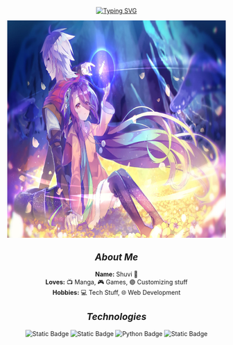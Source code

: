 <div align="center">

[![Typing SVG](https://readme-typing-svg.demolab.com?font=Noto+Sans&weight=200&duration=3000&pause=1000&color=8125DC&center=true&repeat=false&width=435&lines=Hi%2C+Welcome+to+my+github)](https://git.io/typing-svg)
<p align="center">
  <img src="images/pg.jpg" height="500px" alt="background"/>
</p>

## *About Me*

**Name:** Shuvi 👋  
**Loves:** 📺 Manga, 🎮 Games, 🟣 Customizing stuff  
**Hobbies:** 💻 Tech Stuff, 🌐 Web Development



## ***Technologies***

![Static Badge](https://img.shields.io/badge/HTML5-%23E34F26?style=flat&logo=html5&logoColor=white)
![Static Badge](https://img.shields.io/badge/CSS3-%231572B6?style=flat&logo=css3&logoColor=white)
![Python Badge](https://img.shields.io/badge/Python-3776AB?style=flat&logo=python&logoColor=white)
![Static Badge](https://img.shields.io/badge/Github-%23181717?style=flat&logo=github)

</div>
